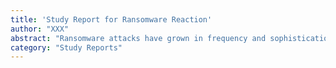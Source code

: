 ```yaml
---
title: 'Study Report for Ransomware Reaction'
author: "XXX"
abstract: "Ransomware attacks have grown in frequency and sophistication to become an epidemic that has warranted the attention of government officials at the highest level."
category: "Study Reports"
---
```

